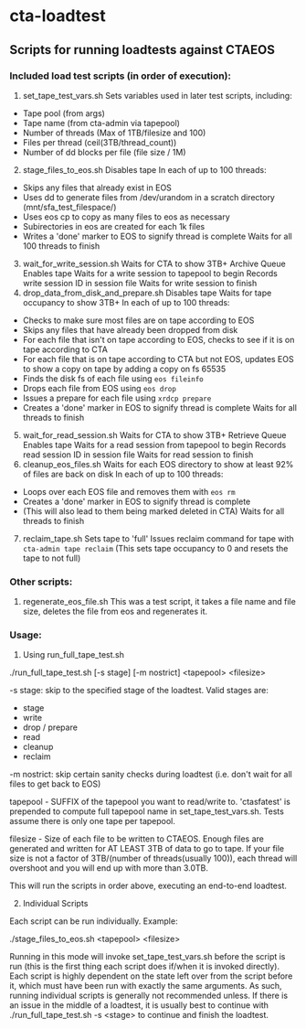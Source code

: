 # cta-loadtest
## Scripts for running loadtests against CTAEOS

### Included load test scripts (in order of execution):
1. set_tape_test_vars.sh
Sets variables used in later test scripts, including:
* Tape pool (from args)
* Tape name (from cta-admin via tapepool)
* Number of threads (Max of 1TB/filesize and 100)
* Files per thread (ceil(3TB/thread_count))
* Number of dd blocks per file (file size / 1M)
2. stage_files_to_eos.sh
Disables tape
In each of up to 100 threads:
* Skips any files that already exist in EOS
* Uses dd to generate files from /dev/urandom in a scratch directory (mnt/sfa_test_filespace/)
* Uses eos cp to copy as many files to eos as necessary
* Subirectories in eos are created for each 1k files
* Writes a 'done' marker to EOS to signify thread is complete
Waits for all 100 threads to finish
3. wait_for_write_session.sh
Waits for CTA to show 3TB+ Archive Queue
Enables tape
Waits for a write session to tapepool to begin
Records write session ID in session file
Waits for write session to finish
4. drop_data_from_disk_and_prepare.sh
Disables tape
Waits for tape occupancy to show 3TB+
In each of up to 100 threads:
* Checks to make sure most files are on tape according to EOS
* Skips any files that have already been dropped from disk
* For each file that isn't on tape according to EOS, checks to see if it is on tape according to CTA
* For each file that is on tape according to CTA but not EOS, updates EOS to show a copy on tape by adding a copy on fs 65535
* Finds the disk fs of each file using `eos fileinfo`
* Drops each file from EOS using `eos drop`
* Issues a prepare for each file using `xrdcp prepare`
* Creates a 'done' marker in EOS to signify thread is complete
Waits for all threads to finish
5. wait_for_read_session.sh
Waits for CTA to show 3TB+ Retrieve Queue
Enables tape
Waits for a read session from tapepool to begin
Records read session ID in session file
Waits for read session to finish
6. cleanup_eos_files.sh
Waits for each EOS directory to show at least 92% of files are back on disk
In each of up to 100 threads:
* Loops over each EOS file and removes them with `eos rm`
* Creates a 'done' marker in EOS to signify thread is complete
* (This will also lead to them being marked deleted in CTA)
Waits for all threads to finish
7. reclaim_tape.sh
Sets tape to 'full'
Issues reclaim command for tape with `cta-admin tape reclaim`
(This sets tape occupancy to 0 and resets the tape to not full)

### Other scripts:
1. regenerate_eos_file.sh
This was a test script, it takes a file name and file size, deletes the file from eos and regenerates it.

### Usage:
1. Using run_full_tape_test.sh

./run_full_tape_test.sh \[-s stage\] \[-m nostrict\] &lt;tapepool&gt; &lt;filesize&gt;

-s stage: skip to the specified stage of the loadtest. Valid stages are:
* stage
* write
* drop / prepare
* read
* cleanup
* reclaim

-m nostrict: skip certain sanity checks during loadtest (i.e. don't wait for all files to get back to EOS)

tapepool - SUFFIX of the tapepool you want to read/write to. 'ctasfatest' is prepended to compute full tapepool name in set_tape_test_vars.sh.
Tests assume there is only one tape per tapepool.

filesize - Size of each file to be written to CTAEOS. Enough files are generated and written for AT LEAST 3TB of data to go to tape.
If your file size is not a factor of 3TB/(number of threads(usually 100)), each thread will overshoot and you will end up with more than 3.0TB.

This will run the scripts in order above, executing an end-to-end loadtest.

2. Individual Scripts

Each script can be run individually. Example:

./stage_files_to_eos.sh &lt;tapepool&gt; &lt;filesize&gt;

Running in this mode will invoke set_tape_test_vars.sh before the script is run (this is the first thing each script does if/when it is invoked directly).
Each script is highly dependent on the state left over from the script before it, which must have been run with exactly the same arguments.
As such, running individual scripts is generally not recommended unless.
If there is an issue in the middle of a loadtest, it is usually best to continue with ./run_full_tape_test.sh -s &lt;stage&gt; to continue and finish the loadtest.
